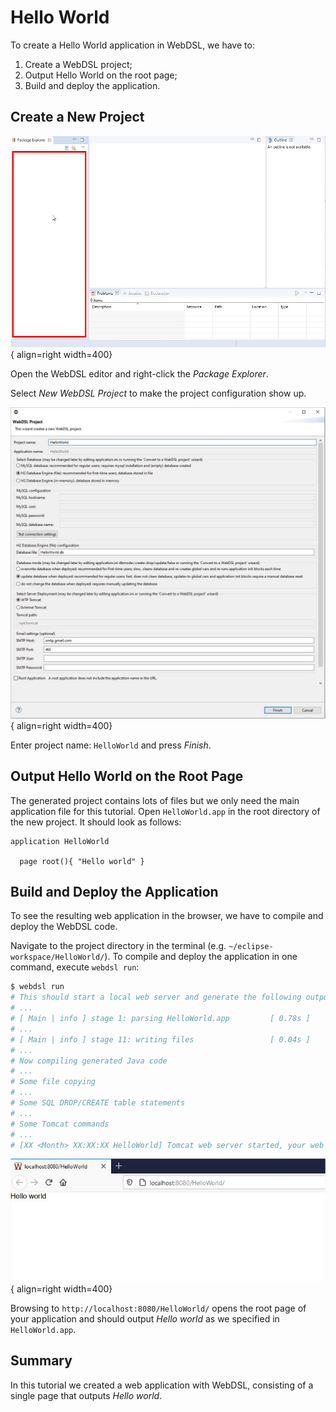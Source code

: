 # Hello World

To create a Hello World application in WebDSL, we have to:

1. Create a WebDSL project;
2. Output Hello World on the root page;
3. Build and deploy the application.

## Create a New Project

![Package Explorer](../../assets/images/tutorials/hello-world/package-explorer.jpg){ align=right width=400}

Open the WebDSL editor and right-click the _Package Explorer_.

Select _New WebDSL Project_ to make the project configuration show up.</span>

<div style="clear: both;" />

![Project Configuration](../../assets/images/tutorials/hello-world/webdsl-project-name.jpg){ align=right width=400}

Enter project name: `HelloWorld` and press _Finish_.

<div style="clear: both;" />

## Output Hello World on the Root Page

The generated project contains lots of files but we only need the main application file for this tutorial. Open `HelloWorld.app` in the root directory of the new project. It should look as follows:

```
application HelloWorld

  page root(){ "Hello world" }
```

## Build and Deploy the Application

To see the resulting web application in the browser, we have to compile and deploy the WebDSL code.

Navigate to the project directory in the terminal (e.g. `~/eclipse-workspace/HelloWorld/`). To compile and deploy the application in one command, execute `webdsl run`:

```bash
$ webdsl run
# This should start a local web server and generate the following output:
# ...
# [ Main | info ] stage 1: parsing HelloWorld.app         [ 0.78s ]
# ...
# [ Main | info ] stage 11: writing files                 [ 0.04s ]
# ...
# Now compiling generated Java code
# ...
# Some file copying
# ...
# Some SQL DROP/CREATE table statements
# ...
# Some Tomcat commands
# ...
# [XX <Month> XX:XX:XX HelloWorld] Tomcat web server started, your web application is available at http://localhost:8080/HelloWorld. Press ctrl+c to stop the web server.
```

<div style="clear: both;" />

![Hello World in Browser](../../assets/images/tutorials/hello-world/hello-world-in-browser.jpg){ align=right width=400}

Browsing to `http://localhost:8080/HelloWorld/` opens the root page of your application and should output _Hello world_ as we specified in `HelloWorld.app`.

<div style="clear: both;" />

## Summary

In this tutorial we created a web application with WebDSL, consisting of a single page that outputs _Hello world_.

